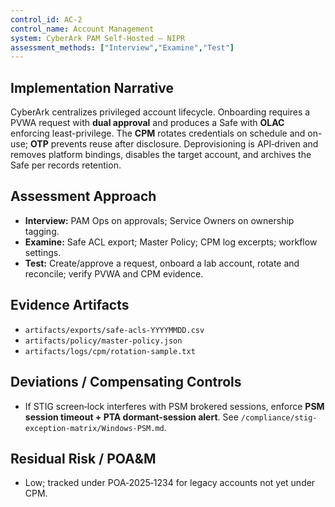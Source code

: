 ```yaml
---
control_id: AC-2
control_name: Account Management
system: CyberArk PAM Self-Hosted – NIPR
assessment_methods: ["Interview","Examine","Test"]
---
```


## Implementation Narrative
CyberArk centralizes privileged account lifecycle. Onboarding requires a PVWA request with **dual approval** and produces a Safe with **OLAC** enforcing least-privilege. The **CPM** rotates credentials on schedule and on-use; **OTP** prevents reuse after disclosure. Deprovisioning is API‑driven and removes platform bindings, disables the target account, and archives the Safe per records retention.

## Assessment Approach
- **Interview:** PAM Ops on approvals; Service Owners on ownership tagging.
- **Examine:** Safe ACL export; Master Policy; CPM log excerpts; workflow settings.
- **Test:** Create/approve a request, onboard a lab account, rotate and reconcile; verify PVWA and CPM evidence.

## Evidence Artifacts
- `artifacts/exports/safe-acls-YYYYMMDD.csv`
- `artifacts/policy/master-policy.json`
- `artifacts/logs/cpm/rotation-sample.txt`

## Deviations / Compensating Controls
- If STIG screen‑lock interferes with PSM brokered sessions, enforce **PSM session timeout + PTA dormant-session alert**. See `/compliance/stig-exception-matrix/Windows-PSM.md`.

## Residual Risk / POA&M
- Low; tracked under POA‑2025‑1234 for legacy accounts not yet under CPM.

